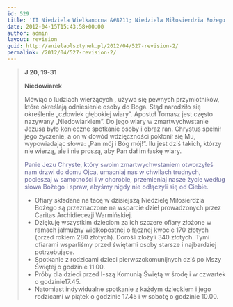 ```yaml
---
id: 529
title: 'II Niedziela Wielkanocna &#8211; Niedziela Miłosierdzia Bożego'
date: 2012-04-15T15:43:58+00:00
author: admin
layout: revision
guid: http://anielaolsztynek.pl/2012/04/527-revision-2/
permalink: /2012/04/527-revision-2/
---
```

> **J 20, 19-31**
> 
> **Niedowiarek**
> 
> Mówiąc o ludziach wierzących , używa się pewnych przymiotników, które określają odniesienie osoby do Boga. Stąd narodziło się określenie &#8222;człowiek głębokiej wiary&#8221;. Apostoł Tomasz jest często nazywany &#8222;Niedowiarkiem&#8221;. Do jego wiary w zmartwychwstanie Jezusa było konieczne spotkanie osoby i obraz ran. Chrystus spełnił jego życzenie, a on w dowód wdzięczności pokłonił się Mu, wypowiadając słowa: &#8222;Pan mój i Bóg mój!&#8221;. Ilu jest dziś takich, którzy nie wierzą, ale i nie proszą, aby Pan dał im łaskę wiary.
> 
> <span style="color: #666699;">Panie Jezu Chryste, który swoim zmartwychwstaniem otworzyłeś nam drzwi do domu Ojca, umacniaj nas w chwilach trudnych, pocieszaj w samotności i w chorobie, przemieniaj nasze życie według słowa Bożego i spraw, abyśmy nigdy nie odłączyli się od Ciebie.</span>
> 
>   * <span style="font-style: normal;">Ofiary składane na tacę w dzisiejszą Niedzielę Miłosierdzia Bożego są przeznaczone na wsparcie dzieł prowadzonych przez Caritas Archidiecezji Warmińskiej.</span>
>   * <span style="font-style: normal;">Dziękuję wszystkim dzieciom za ich szczere ofiary złożone w ramach jałmużny wielkopostnej o łącznej kwocie 170 złotych (przed rokiem 280 złotych). Dorośli złożyli 340 złotych. Tymi ofiarami wsparliśmy przed świętami osoby starsze i najbardziej potrzebujące.</span>
>   * <span style="font-style: normal;">Spotkanie z rodzicami dzieci pierwszokomunijnych dziś po Mszy Świętej o godzinie 11.00.</span>
>   * <span style="font-style: normal;">Próby dla dzieci przed I-szą Komunią Świętą w środę i w czwartek o godzinie17.45.</span>
>   * <span style="font-style: normal;">Natomiast indywidualne spotkanie z każdym dzieckiem i jego rodzicami w piątek o godzinie 17.45 i w sobotę o godzinie 10.00.</span>

<span style="color: #666699;"><br /> </span>